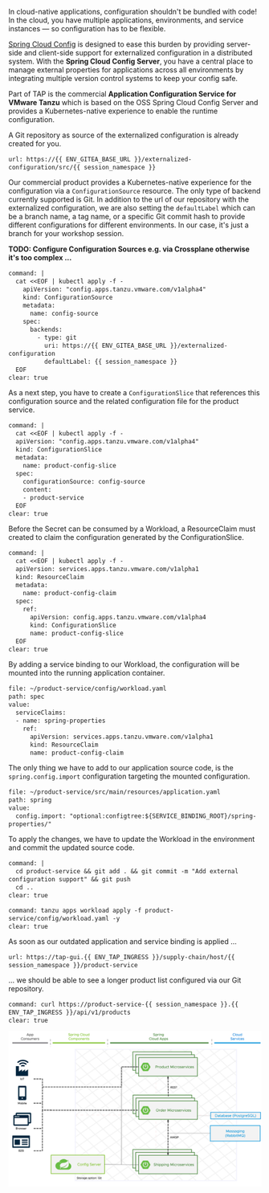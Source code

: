 In cloud-native applications, configuration shouldn't be bundled with code!
In the cloud, you have multiple applications, environments, and service instances — so configuration has to be flexible.

[Spring Cloud Config](https://docs.spring.io/spring-cloud-config/docs/current/reference/html/) is designed to ease this burden by providing server-side and client-side support for externalized configuration in a distributed system. 
With the **Spring Cloud Config Server**, you have a central place to manage external properties for applications across all environments by integrating multiple version control systems to keep your config safe.

Part of TAP is the commercial **Application Configuration Service for VMware Tanzu** which is based on the OSS Spring Cloud Config Server and provides a Kubernetes-native experience to enable the runtime configuration.

A Git repository as source of the externalized configuration is already created for you.
```dashboard:open-url
url: https://{{ ENV_GITEA_BASE_URL }}/externalized-configuration/src/{{ session_namespace }}
```

Our commercial product provides a Kubernetes-native experience for the configuration via a `ConfigurationSource` resource.
The only type of backend currently supported is Git. In addition to the url of our repository with the externalized configuration, we are also setting the `defaultLabel` which can be a branch name, a tag name, or a specific Git commit hash to provide different configurations for different environments. In our case, it's just a branch for your workshop session.

**TODO: Configure Configuration Sources e.g. via Crossplane otherwise it's too complex ...** 

```terminal:execute
command: |
  cat <<EOF | kubectl apply -f -
    apiVersion: "config.apps.tanzu.vmware.com/v1alpha4"
    kind: ConfigurationSource
    metadata:
      name: config-source
    spec:
      backends:
        - type: git
          uri: https://{{ ENV_GITEA_BASE_URL }}/externalized-configuration
          defaultLabel: {{ session_namespace }}
  EOF
clear: true
```
As a next step, you have to create a `ConfigurationSlice` that references this configuration source and the related configuration file for the product service.
```terminal:execute
command: |
  cat <<EOF | kubectl apply -f -
  apiVersion: "config.apps.tanzu.vmware.com/v1alpha4"
  kind: ConfigurationSlice
  metadata:
    name: product-config-slice
  spec:
    configurationSource: config-source
    content:
    - product-service
  EOF
clear: true
```

Before the Secret can be consumed by a Workload, a ResourceClaim must created to claim the configuration generated by the ConfigurationSlice.
```terminal:execute
command: |
  cat <<EOF | kubectl apply -f -
  apiVersion: services.apps.tanzu.vmware.com/v1alpha1
  kind: ResourceClaim
  metadata:
    name: product-config-claim
  spec:
    ref:
      apiVersion: config.apps.tanzu.vmware.com/v1alpha4
      kind: ConfigurationSlice
      name: product-config-slice
  EOF
clear: true
```
By adding a service binding to our Workload, the configuration will be mounted into the running application container.
```editor:insert-value-into-yaml
file: ~/product-service/config/workload.yaml
path: spec
value:
  serviceClaims:
  - name: spring-properties
    ref:
      apiVersion: services.apps.tanzu.vmware.com/v1alpha1
      kind: ResourceClaim
      name: product-config-claim
```

The only thing we have to add to our application source code, is the `spring.config.import` configuration targeting the mounted configuration.
```editor:insert-value-into-yaml
file: ~/product-service/src/main/resources/application.yaml
path: spring
value:
  config.import: "optional:configtree:${SERVICE_BINDING_ROOT}/spring-properties/"
```

To apply the changes, we have to update the Workload in the environment and commit the updated source code.
```terminal:execute
command: |
  cd product-service && git add . && git commit -m "Add external configuration support" && git push
  cd ..
clear: true
```
```terminal:execute
command: tanzu apps workload apply -f product-service/config/workload.yaml -y
clear: true
```

As soon as our outdated application and service binding is applied ...
```dashboard:open-url
url: https://tap-gui.{{ ENV_TAP_INGRESS }}/supply-chain/host/{{ session_namespace }}/product-service
```
... we should be able to see a longer product list configured via our Git repository.
```terminal:execute
command: curl https://product-service-{{ session_namespace }}.{{ ENV_TAP_INGRESS }}/api/v1/products
clear: true
```

![Updated architecture with Configuration Service](../images/microservice-architecture-config.png)

